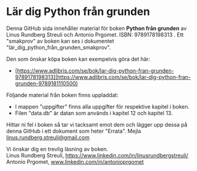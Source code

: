 # Lär dig Python från grunden

Denna GitHub sida innehåller material för boken **Python från grunden** av Linus Rundberg Streuli och Antonio Prgomet. ISBN: 9789178198313 .
Ett "smakprov" av boken kan ses i dokumentet "lär_dig_python_från_grunden_smakprov".

Den som önskar köpa boken kan exempelvis göra det här: 
* [https://www.adlibris.com/se/bok/lar-dig-python-fran-grunden-9789178198313](https://www.adlibris.com/se/bok/lar-dig-python-fran-grunden-9789181110500)

Följande material från boken finns uppladdat: 

* I mappen "uppgifter" finns alla uppgifter för respektive kapitel i boken.
* Filen "data.db" är datan som används i kapitel 12 och kapitel 13.

Hittar ni fel i boken så tar vi tacksamt emot dem och lägger upp dessa på denna GitHub i ett dokument som heter "Errata". Mejla linus.rundberg.streuli@gmail.com 


Vi önskar dig en trevlig läsning av boken. <br>
Linus Rundberg Streuli, https://www.linkedin.com/in/linusrundbergstreuli/ <br>
Antonio Prgomet, www.linkedin.com/in/antonioprgomet
